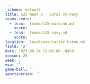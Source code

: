 ```yaml
---
_schema: default
title: S25 Week 3 - Coral vs Navy
teams-score:
  - team: _teams/s25-maroonn.md
    score:
  - team: _teams/s25-navy.md
    score:
location: _locations/carter-baron.md
field: '2'
date: 2023-09-24 12:45:00 -0400
season: 25
week: 3
mvp: ''
game-ball: ''
sportsperson: ''
---
```

